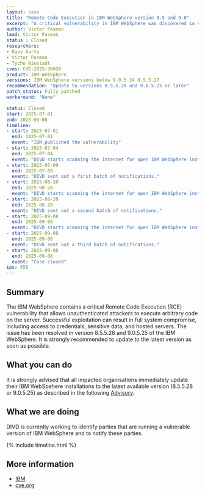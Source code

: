 ```yaml
---
layout: case
title: "Remote Code Execution in IBM WebSphere version 8.5 and 9.0"
excerpt: "A critical vulnerability in IBM WebSphere was discovered in versions 8.5 and 9.0 that allows a remote code execution"
author: Victor Pasman
lead: Victor Pasman
status : Closed
researchers:
- Davy Aarts
- Victor Pasman
- Tycho Niestadt
cves: CVE-2025-36038
product: IBM WebSphere 
versions: IBM WebSphere versions below 9.0.5.24 8.5.5.27 
recommendation: "Update to versions 8.5.5.28 and 9.0.5.25 or later"
patch_status: Fully patched
workaround: "None"

status: Closed
start: 2025-07-01
end: 2025-09-08
timeline:
- start: 2025-07-01
  end: 2025-07-01
  event: "IBM published the vulnerability"
- start: 2025-07-04
  end: 2025-07-04
  event: "DIVD starts scanning the internet for open IBM WebSphere instances."
- start: 2025-07-09
  end: 2025-07-09
  event: "DIVD sent out a first batch of notifications."
- start: 2025-08-20
  end: 2025-08-20
  event: "DIVD starts scanning the internet for open IBM WebSphere instances for the second time."
- start: 2025-08-20
  end: 2025-08-20
  event: "DIVD sent out a second batch of notifications."
- start: 2025-09-08
  end: 2025-09-08
  event: "DIVD starts scanning the internet for open IBM WebSphere instances for the third time."
- start: 2025-09-08
  end: 2025-09-08
  event: "DIVD sent out a third batch of notifications."
- start: 2025-09-08
  end: 2025-09-08
  event: "Case closed"
ips: 658 
---
```

## Summary

The IBM WebSphere contains a critical Remote Code Execution (RCE) vulnerability that allows unauthenticated attackers to execute arbitrary code on the server. Successful exploitation can result in full system compromise, including access to credentials, sensitive data, and hosted servers.
The issue has been resolved in version 8.5.5.28 and 9.0.5.25 of the IBM WebSphere. It is strongly recommended to update to the latest version as soon as possible.

## What you can do

It is strongly advised that all impacted organisations immediately update their IBM WebSpehere installations to the latest available version (8.5.5.28 or 9.0.5.25) as described in the following [Advisory](https://www.ibm.com/support/pages/node/7237967).

## What we are doing

DIVD is currently working to identify parties that are running a vulnerable version of IBM WebSphere and to notify these parties.

{% include timeline.html %}

## More information

* [IBM](https://www.ibm.com/support/pages/node/7237967)
* [cve.org](https://www.cve.org/CVERecord?id=CVE-2025-36038)

